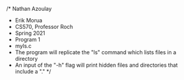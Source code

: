 /* Nathan Azoulay
 * Erik Morua
 * CS570, Professor Roch
 * Spring 2021
 * Program 1
 * myls.c
 * The program will replicate the "ls" command which lists files in a directory
 * An input of the "-h" flag will print hidden files and directories that include a "."
 */
